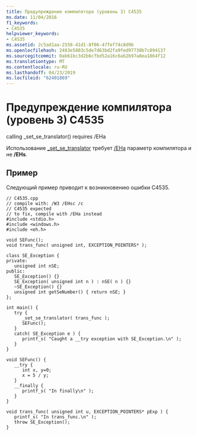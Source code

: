 ```yaml
---
title: Предупреждение компилятора (уровень 3) C4535
ms.date: 11/04/2016
f1_keywords:
- C4535
helpviewer_keywords:
- C4535
ms.assetid: 2c5ad1aa-2558-41d1-8f06-47fef74c8d9b
ms.openlocfilehash: 2483e5803c5de7d63bd2fa9fed97730b7c894137
ms.sourcegitcommit: 0ab61bc3d2b6cfbd52a16c6ab2b97a8ea1864f12
ms.translationtype: MT
ms.contentlocale: ru-RU
ms.lasthandoff: 04/23/2019
ms.locfileid: "62401869"
---
```

# <a name="compiler-warning-level-3-c4535"></a>Предупреждение компилятора (уровень 3) C4535

calling _set_se_translator() requires /EHa

Использование [_set_se_translator](../../c-runtime-library/reference/set-se-translator.md) требует [/EHa](../../build/reference/eh-exception-handling-model.md) параметр компилятора и не **/EHs**.

## <a name="example"></a>Пример

Следующий пример приводит к возникновению ошибки C4535.

```
// C4535.cpp
// compile with: /W3 /EHsc /c
// C4535 expected
// to fix, compile with /EHa instead
#include <stdio.h>
#include <windows.h>
#include <eh.h>

void SEFunc();
void trans_func( unsigned int, EXCEPTION_POINTERS* );

class SE_Exception {
private:
   unsigned int nSE;
public:
   SE_Exception() {}
   SE_Exception( unsigned int n ) : nSE( n ) {}
   ~SE_Exception() {}
   unsigned int getSeNumber() { return nSE; }
};

int main() {
   try {
      _set_se_translator( trans_func );
      SEFunc();
   }
   catch( SE_Exception e ) {
      printf_s( "Caught a __try exception with SE_Exception.\n" );
   }
}

void SEFunc() {
   __try {
      int x, y=0;
      x = 5 / y;
   }
   __finally {
      printf_s( "In finally\n" );
   }
}

void trans_func( unsigned int u, EXCEPTION_POINTERS* pExp ) {
   printf_s( "In trans_func.\n" );
   throw SE_Exception();
}
```